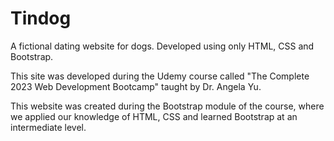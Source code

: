 # Tindog
A fictional dating website for dogs. Developed using only HTML, CSS and Bootstrap. 

This site was developed during the Udemy course called "The Complete 2023 Web Development Bootcamp" taught by Dr. Angela Yu.

This website was created during the Bootstrap module of the course, where we applied our knowledge of HTML, CSS and learned Bootstrap at an intermediate level.
